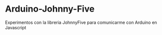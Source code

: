 # Arduino-Johnny-Five
Experimentos con la libreria JohnnyFive para comunicarme con Arduino en Javascript
